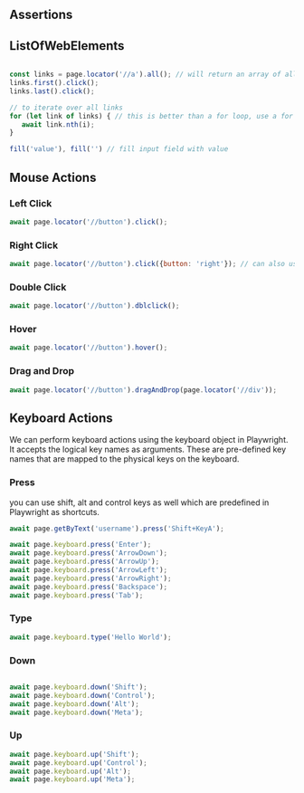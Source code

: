 ## Assertions

## ListOfWebElements

```javascript

const links = page.locator('//a').all(); // will return an array of all links
links.first().click();
links.last().click();

// to iterate over all links
for (let link of links) { // this is better than a for loop, use a for of loop 
   await link.nth(i);
}

fill('value'), fill('') // fill input field with value

```

## Mouse Actions

### Left Click

```javascript
await page.locator('//button').click();
```

### Right Click

```javascript
await page.locator('//button').click({button: 'right'}); // can also use 'middle', or 'left'
```

### Double Click

```javascript
await page.locator('//button').dblclick();
```

### Hover

```javascript
await page.locator('//button').hover();
```

### Drag and Drop

```javascript
await page.locator('//button').dragAndDrop(page.locator('//div'));
```

## Keyboard Actions

We can perform keyboard actions using the keyboard object in Playwright. It accepts the logical key names as arguments. These are pre-defined key names that are mapped to the physical keys on the keyboard.

### Press

 you can use shift, alt and control keys as well which are predefined in Playwright as shortcuts.

```javascript
await page.getByText('username').press('Shift+KeyA');

await page.keyboard.press('Enter');
await page.keyboard.press('ArrowDown');
await page.keyboard.press('ArrowUp');
await page.keyboard.press('ArrowLeft');
await page.keyboard.press('ArrowRight');
await page.keyboard.press('Backspace');
await page.keyboard.press('Tab');
```

### Type

```javascript
await page.keyboard.type('Hello World');
```

### Down

```javascript

await page.keyboard.down('Shift');
await page.keyboard.down('Control');
await page.keyboard.down('Alt');
await page.keyboard.down('Meta');
```

### Up

```javascript
await page.keyboard.up('Shift');
await page.keyboard.up('Control');
await page.keyboard.up('Alt');
await page.keyboard.up('Meta');
```
